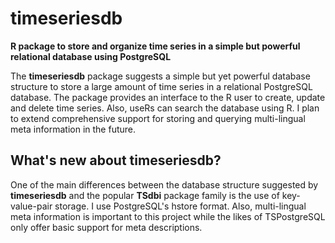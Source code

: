 timeseriesdb
============

**R package to store and organize time series in a simple but powerful relational database using PostgreSQL**

The **timeseriesdb** package suggests a simple but yet powerful database structure to store a large amount of time series in a relational PostgreSQL database. The package provides an interface to the R user to create, update and delete time series. Also, useRs can search the database using R. I plan to extend comprehensive support for storing and querying multi-lingual meta information in the future.  

## What's new about timeseriesdb?
One of the main differences between the database structure suggested by **timeseriesdb** and the popular **TSdbi** package family is the use of key-value-pair storage. I use PostgreSQL's hstore format. Also, multi-lingual meta information is important to this project while the likes of TSPostgreSQL only offer basic support for meta descriptions.


